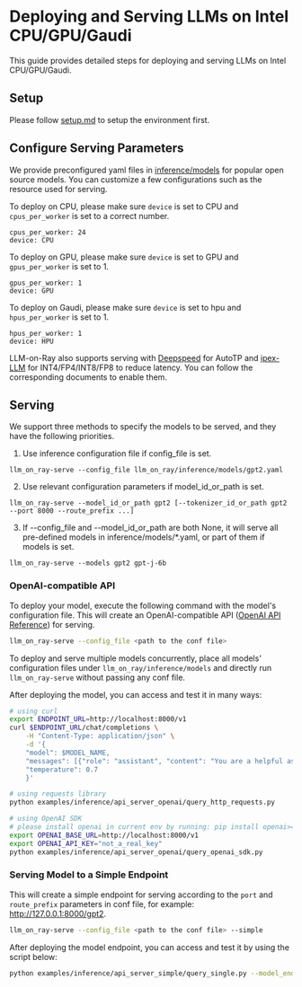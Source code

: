 # Deploying and Serving LLMs on Intel CPU/GPU/Gaudi

This guide provides detailed steps for deploying and serving LLMs on Intel CPU/GPU/Gaudi.

## Setup
Please follow [setup.md](setup.md) to setup the environment first.


## Configure Serving Parameters
We provide preconfigured yaml files in [inference/models](../llm_on_ray/inference/models) for popular open source models. You can customize a few configurations such as the resource used for serving. 

To deploy on CPU, please make sure `device` is set to CPU and `cpus_per_worker` is set to a correct number.
```
cpus_per_worker: 24
device: CPU
```
To deploy on GPU, please make sure `device` is set to GPU and `gpus_per_worker` is set to 1.
```
gpus_per_worker: 1
device: GPU
```
To deploy on Gaudi, please make sure `device` is set to hpu and `hpus_per_worker` is set to 1.
```
hpus_per_worker: 1
device: HPU
```
LLM-on-Ray also supports serving with [Deepspeed](serve_deepspeed.md) for AutoTP and [ipex-LLM](serve_ipex-llm.md) for INT4/FP4/INT8/FP8 to reduce latency. You can follow the corresponding documents to enable them.

## Serving
We support three methods to specify the models to be served, and they have the following priorities.
1. Use inference configuration file if config_file is set.
```
llm_on_ray-serve --config_file llm_on_ray/inference/models/gpt2.yaml
```
2. Use relevant configuration parameters if model_id_or_path is set.
```
llm_on_ray-serve --model_id_or_path gpt2 [--tokenizer_id_or_path gpt2 --port 8000 --route_prefix ...]
```
3. If --config_file and --model_id_or_path are both None, it will serve all pre-defined models in inference/models/*.yaml, or part of them if models is set.
```
llm_on_ray-serve --models gpt2 gpt-j-6b
```
### OpenAI-compatible API
To deploy your model, execute the following command with the model's configuration file. This will create an OpenAI-compatible API ([OpenAI API Reference](https://platform.openai.com/docs/api-reference/chat)) for serving.
```bash
llm_on_ray-serve --config_file <path to the conf file>
```
To deploy and serve multiple models concurrently, place all models' configuration files under `llm_on_ray/inference/models` and directly run `llm_on_ray-serve` without passing any conf file.

After deploying the model, you can access and test it in many ways:
```bash
# using curl
export ENDPOINT_URL=http://localhost:8000/v1
curl $ENDPOINT_URL/chat/completions \
    -H "Content-Type: application/json" \
    -d '{
    "model": $MODEL_NAME,
    "messages": [{"role": "assistant", "content": "You are a helpful assistant."}, {"role": "user", "content": "Hello!"}],
    "temperature": 0.7
    }'

# using requests library
python examples/inference/api_server_openai/query_http_requests.py

# using OpenAI SDK
# please install openai in current env by running: pip install openai>=1.0
export OPENAI_BASE_URL=http://localhost:8000/v1
export OPENAI_API_KEY="not_a_real_key"
python examples/inference/api_server_openai/query_openai_sdk.py
```
### Serving Model to a Simple Endpoint
This will create a simple endpoint for serving according to the `port` and `route_prefix` parameters in conf file, for example: http://127.0.0.1:8000/gpt2.
```bash
llm_on_ray-serve --config_file <path to the conf file> --simple
```
After deploying the model endpoint, you can access and test it by using the script below:
```bash
python examples/inference/api_server_simple/query_single.py --model_endpoint <the model endpoint URL>
```

